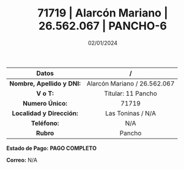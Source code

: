 ﻿---
title: 71719 | Alarcón Mariano | 26.562.067 | PANCHO-6
date: 02/01/2024
draft: false
tags: ['toninas', 'titular', 'pancho']
---

|          **Datos**          |  /  |
|:---------------------------:|:---:|
| **Nombre, Apellido y DNI:** | Alarcón Mariano / 26.562.067 |
|          **V o T:**         | Titular: 11 Pancho |
|      **Numero Único:**      | 71719 |
|  **Localidad y Dirección:** | Las Toninas / N/A |
|        **Teléfono:**        | N/A |
|          **Rubro**          | Pancho |

**Estado de Pago:** **PAGO COMPLETO**

**Correo:** N/A
